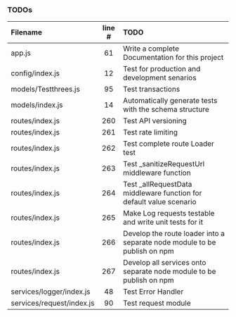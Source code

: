 ### TODOs
| Filename | line # | TODO
|:------|:------:|:------
| app.js | 61 | Write a complete Documentation for this project
| config/index.js | 12 | Test for production and development senarios
| models/Testthrees.js | 95 | Test transactions
| models/index.js | 14 | Automatically generate tests with the schema structure
| routes/index.js | 260 | Test API versioning
| routes/index.js | 261 | Test rate limiting
| routes/index.js | 262 | Test complete route Loader test
| routes/index.js | 263 | Test _sanitizeRequestUrl middleware function
| routes/index.js | 264 | Test _allRequestData middleware function for default value scenario
| routes/index.js | 265 | Make Log requests testable and write unit tests for it
| routes/index.js | 266 | Develop the route loader into a separate node module to be publish on npm
| routes/index.js | 267 | Develop all services onto separate node module to be publish on npm
| services/logger/index.js | 48 | Test Error Handler
| services/request/index.js | 90 | Test request module